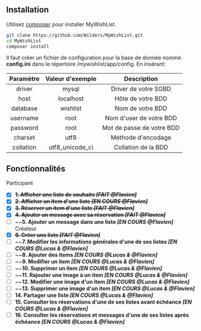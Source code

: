 ## Installation

Utilisez [composer](https://getcomposer.org/) pour installer MyWishList.

```bash
git clone https://github.com/Wilders/MyWishList.git
cd MyWishList
composer install
```

Il faut créer un fichier de configuration pour la base de donnée nommé **config.ini** dans le répertoire /mywishlist/app/config.
En insérant:

| Paramètre     | Valeur d'exemple | Description               |
| :------------:|:----------------:|:-------------------------:|
| driver        | mysql            | Driver de votre SGBD      |
| host          | localhost        | Hôte de votre BDD         |
| database      | wishlist         | Nom de votre BDD          |
| username      | root             | Nom d'user de votre BDD   |
| password      | root             | Mot de passe de votre BDD |
| charset       | utf8             | Méthode d'encodage        |
| collation     | utf8_unicode_ci  | Collation de la BDD       |

## Fonctionnalités
Participant
- [X] ~~**1. Afficher une liste de souhaits _[FAIT @Flavien]_**~~
- [X] ~~**2. Afficher un item d'une liste _[EN COURS @Flavien]_**~~
- [X] ~~**3. Réserver un item d'une liste _[FAIT @Flavien]_**~~
- [X] ~~**4. Ajouter un message avec sa réservation _[FAIT @Flavien]_**~~
- [ ] ~~**5. Ajouter un message dans une liste _[EN COURS @Flavien]_**
Créateur
- [X] ~~**6. Créer une liste _[FAIT @Flavien]_**~~
- [ ] ~~**7. Modifier les informations générales d'une de ses listes _[EN COURS @Lucas & @Flavien]_**
- [ ] ~~**8. Ajouter des items _[EN COURS @Lucas & @Flavien]_**
- [ ] ~~**9. Modifier un item _[EN COURS @Lucas & @Flavien]_**
- [ ] ~~**10. Supprimer un item _[EN COURS @Lucas & @Flavien]_**
- [ ] ~~**11. Rajouter une image à un item _[EN COURS @Lucas & @Flavien]_**
- [ ] ~~**12. Modifier une image d'un item _[EN COURS @Lucas & @Flavien]_**
- [ ] ~~**13. Supprimer une image d'un item _[EN COURS @Lucas & @Flavien]_**
- [ ] **14. Partager une liste _[EN COURS @Lucas & @Flavien]_**
- [ ] **15. Consulter les réservations d'une de ses listes avant échéance _[EN COURS @Lucas & @Flavien]_**
- [ ] **16. Consulter les réservations et messages d'une de ses listes après échéance _[EN COURS @Lucas & @Flavien]_**
